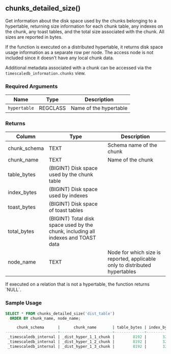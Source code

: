 ## chunks_detailed_size()   

Get information about the disk space used by the chunks belonging to a
hypertable, returning size information for each chunk table, any
indexes on the chunk, any toast tables, and the total size associated
with the chunk. All sizes are reported in bytes.

If the function is executed on a distributed hypertable, it returns
disk space usage information as a separate row per node. The access
node is not included since it doesn't have any local chunk data.

Additional metadata associated with a chunk can be accessed 
via the `timescaledb_information.chunks` view.

### Required Arguments

|Name|Type|Description|
|---|---|---|
| `hypertable` | REGCLASS | Name of the hypertable |

### Returns 
|Column|Type|Description|
|---|---|---|
|chunk_schema| TEXT | Schema name of the chunk |
|chunk_name| TEXT | Name of the chunk|
|table_bytes|(BIGINT) Disk space used by the chunk table|
|index_bytes|(BIGINT) Disk space used by indexes|
|toast_bytes|(BIGINT) Disk space of toast tables|
|total_bytes|(BIGINT) Total disk space used by the chunk, including all indexes and TOAST data|
|node_name| TEXT | Node for which size is reported, applicable only to distributed hypertables|

<highlight type="tip">
If executed on a relation that is not a hypertable, the function
returns `NULL`.
</highlight>

### Sample Usage 
```sql
SELECT * FROM chunks_detailed_size('dist_table')
  ORDER BY chunk_name, node_name;

     chunk_schema      |      chunk_name       | table_bytes | index_bytes | toast_bytes | total_bytes |       node_name
-----------------------+-----------------------+-------------+-------------+-------------+-------------+-----------------------
 _timescaledb_internal | _dist_hyper_1_1_chunk |        8192 |       32768 |           0 |       40960 | data_node_1
 _timescaledb_internal | _dist_hyper_1_2_chunk |        8192 |       32768 |           0 |       40960 | data_node_2
 _timescaledb_internal | _dist_hyper_1_3_chunk |        8192 |       32768 |           0 |       40960 | data_node_3
```

